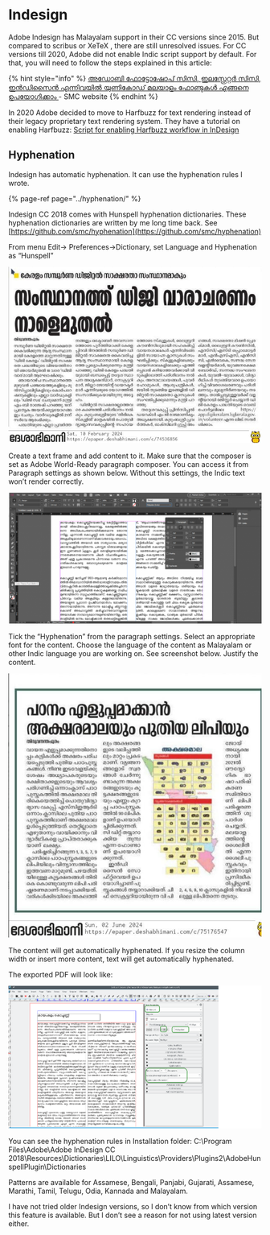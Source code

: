 # Indesign

Adobe Indesign has Malayalam support in their CC versions since 2015. But compared to scribus or XeTeX , there are still unresolved issues. For CC versions till 2020, Adobe did not enable Indic script support by default. For that, you will need to follow the steps explained in this article:

{% hint style="info" %}
[അഡോബി ഫോട്ടോഷോപ് സിസി, ഇലസ്റ്റ്രേറ്റർ സിസി, ഇൻഡിസൈൻ എന്നിവയിൽ യുണികോഡ് മലയാളം ഫോണ്ടുകൾ എങ്ങനെ ഉപയോഗിക്കാം ](https://smc.org.in/articles/adobe-unicode) - SMC website
{% endhint %}

In 2020 Adobe decided to move to Harfbuzz for text rendering instead of their legacy proprietary text rendering system. They have a tutorial on enabling Harfbuzz:  [Script for enabling Harfbuzz workflow in InDesign](https://community.adobe.com/t5/indesign/script-for-enabling-harfbuzz-workflow-in-indesign/td-p/11295166?page=1)

## Hyphenation

Indesign has automatic hyphenation. It can use the hyphenation rules I wrote.

{% page-ref page="../hyphenation/" %}

Indesign CC 2018 comes with Hunspell hyphenation dictionaries. These hyphenation dictionaries are written by me long time back. See [https://github.com/smc/hyphenation](https://github.com/smc/hyphenation)

From menu Edit-&gt; Preferences-&gt;Dictionary, set Language and Hyphenation as “Hunspell”

![](../../.gitbook/assets/image%20%282%29.png)

Create a text frame and add content to it. Make sure that the composer is set as Adobe World-Ready paragraph composer. You can access it from Paragraph settings as shown below. Without this settings, the Indic text won’t render correctly.

![](../../.gitbook/assets/image%20%2820%29.png)

Tick the “Hyphenation” from the paragraph settings. Select an appropriate font for the content. Choose the language of the content as Malayalam or other Indic language you are working on. See screenshot below. Justify the content.

![](../../.gitbook/assets/image.png)

The content will get automatically hyphenated. If you resize the column width or insert more content, text will get automatically hyphenated.

The exported PDF will look like:

![](../../.gitbook/assets/image%20%2814%29.png)

You can see the hyphenation rules in Installation folder: C:\Program Files\Adobe\Adobe InDesign CC 2018\Resources\Dictionaries\LILO\Linguistics\Providers\Plugins2\AdobeHunspellPlugin\Dictionaries

Patterns are available for Assamese, Bengali, Panjabi, Gujarati, Assamese, Marathi, Tamil, Telugu, Odia, Kannada and Malayalam.

I have not tried older Indesign versions, so I don’t know from which version this feature is available. But I don’t see a reason for not using latest version either.

